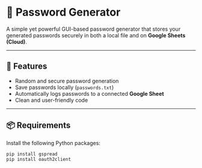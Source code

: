 # 🔐 Password Generator

A simple yet powerful GUI-based password generator that stores your generated passwords securely in both a local file and on **Google Sheets (Cloud)**.

---

## 🚀 Features

- Random and secure password generation
- Save passwords locally (`passwords.txt`)
- Automatically logs passwords to a connected **Google Sheet**
- Clean and user-friendly code

---

## 📦 Requirements

Install the following Python packages:

```bash
pip install gspread
pip install oauth2client
